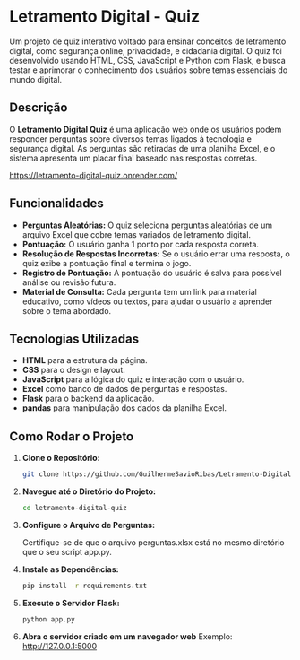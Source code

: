 # Letramento Digital - Quiz

Um projeto de quiz interativo voltado para ensinar conceitos de letramento digital, como segurança online, privacidade, e cidadania digital. O quiz foi desenvolvido usando HTML, CSS, JavaScript e Python com Flask, e busca testar e aprimorar o conhecimento dos usuários sobre temas essenciais do mundo digital.

## Descrição

O **Letramento Digital Quiz** é uma aplicação web onde os usuários podem responder perguntas sobre diversos temas ligados à tecnologia e segurança digital. As perguntas são retiradas de uma planilha Excel, e o sistema apresenta um placar final baseado nas respostas corretas.

https://letramento-digital-quiz.onrender.com/

## Funcionalidades

- **Perguntas Aleatórias:** O quiz seleciona perguntas aleatórias de um arquivo Excel que cobre temas variados de letramento digital.
- **Pontuação:** O usuário ganha 1 ponto por cada resposta correta.
- **Resolução de Respostas Incorretas:** Se o usuário errar uma resposta, o quiz exibe a pontuação final e termina o jogo.
- **Registro de Pontuação:** A pontuação do usuário é salva para possível análise ou revisão futura.
- **Material de Consulta:** Cada pergunta tem um link para material educativo, como vídeos ou textos, para ajudar o usuário a aprender sobre o tema abordado.

## Tecnologias Utilizadas

- **HTML** para a estrutura da página.
- **CSS** para o design e layout.
- **JavaScript** para a lógica do quiz e interação com o usuário.
- **Excel** como banco de dados de perguntas e respostas.
- **Flask** para o backend da aplicação.
- **pandas** para manipulação dos dados da planilha Excel.

## Como Rodar o Projeto

1. **Clone o Repositório:**
   ```bash
   git clone https://github.com/GuilhermeSavioRibas/Letramento-Digital-Quiz.git

2. **Navegue até o Diretório do Projeto:**

    ```bash
    cd letramento-digital-quiz

3. **Configure o Arquivo de Perguntas:**

    Certifique-se de que o arquivo perguntas.xlsx está no mesmo diretório que o seu script app.py.

4. **Instale as Dependências:**
    ```bash
    pip install -r requirements.txt
    
5. **Execute o Servidor Flask:**
    ```bash
    python app.py

6. **Abra o servidor criado em um navegador web**
    Exemplo: http://127.0.0.1:5000

